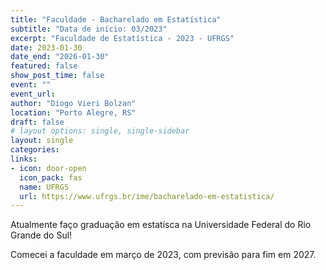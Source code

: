```yaml
---
title: "Faculdade - Bacharelado em Estatística"
subtitle: "Data de início: 03/2023"
excerpt: "Faculdade de Estatística - 2023 - UFRGS"
date: 2023-01-30
date_end: "2026-01-30"
featured: false
show_post_time: false
event: ""
event_url: 
author: "Diogo Vieri Bolzan"
location: "Porto Alegre, RS"
draft: false
# layout options: single, single-sidebar
layout: single
categories:
links:
- icon: door-open
  icon_pack: fas
  name: UFRGS
  url: https://www.ufrgs.br/ime/bacharelado-em-estatistica/
---
```


Atualmente faço graduação em estatísca na Universidade Federal do Rio Grande do Sul!

Comecei a faculdade em março de 2023, com previsão para fim em 2027.

